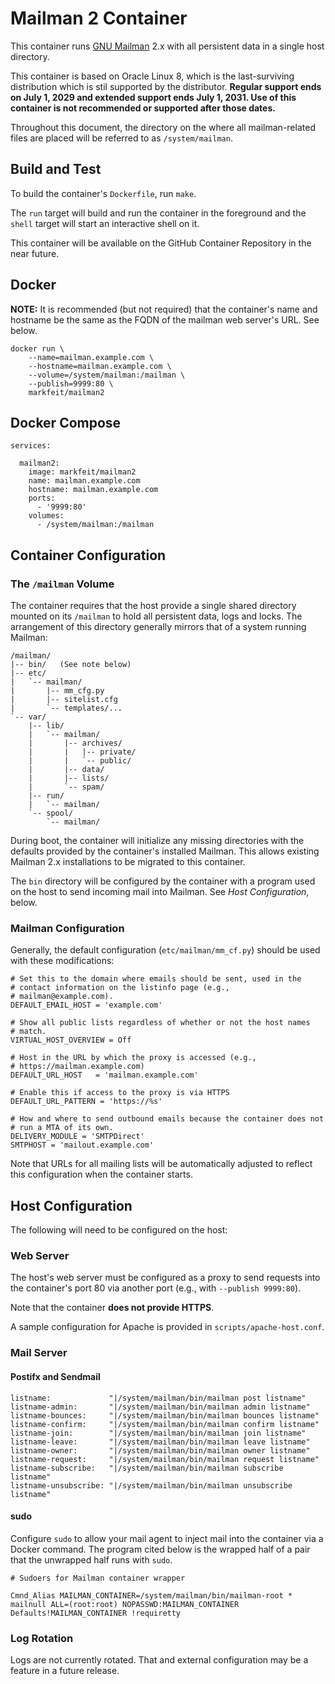 # Mailman 2 Container

This container runs [GNU Mailman](https://list.org/) 2.x with all
persistent data in a single host directory.

This container is based on Oracle Linux 8, which is the last-surviving
distribution which is stil supported by the distributor.  **Regular
support ends on July 1, 2029 and extended support ends July 1, 2031.
Use of this container is not recommended or supported after those
dates.**

Throughout this document, the directory on the where all
mailman-related files are placed will be referred to as
`/system/mailman`.

## Build and Test

To build the container's `Dockerfile`, run `make`.

The `run` target will build and run the container in the foreground
and the `shell` target will start an interactive shell on it.

This container will be available on the GitHub Container Repository in
the near future.


## Docker

**NOTE:** It is recommended (but not required) that the container's
   name and hostname be the same as the FQDN of the mailman web
   server's URL.  See below.  <!-- TODO: Link. -->

```
docker run \
    --name=mailman.example.com \
    --hostname=mailman.example.com \
    --volume=/system/mailman:/mailman \
    --publish=9999:80 \
    markfeit/mailman2
```

## Docker Compose

```
services:

  mailman2:
    image: markfeit/mailman2
    name: mailman.example.com
    hostname: mailman.example.com
    ports:
      - '9999:80'
    volumes:
      - /system/mailman:/mailman
```

## Container Configuration

### The `/mailman` Volume

The container requires that the host provide a single shared directory
mounted on its `/mailman` to hold all persistent data, logs and locks.
The arrangement of this directory generally mirrors that of a system
running Mailman:

```
/mailman/
|-- bin/   (See note below)
|-- etc/
|   `-- mailman/
|       |-- mm_cfg.py
|       |-- sitelist.cfg
|       `-- templates/...
`-- var/
    |-- lib/
    |   `-- mailman/
    |       |-- archives/
    |       |   |-- private/
    |       |   `-- public/
    |       |-- data/
    |       |-- lists/
    |       `-- spam/
    |-- run/
    |   `-- mailman/
    `-- spool/
        `-- mailman/
```

During boot, the container will initialize any missing directories
with the defaults provided by the container's installed Mailman.  This
allows existing Mailman 2.x installations to be migrated to this
container.

The `bin` directory will be configured by the container with a program
used on the host to send incoming mail into Mailman.  See _Host
Configuration_, below.  <!-- TODO: Link. -->


### Mailman Configuration

Generally, the default configuration (`etc/mailman/mm_cf.py`) should
be used with these modifications:

```
# Set this to the domain where emails should be sent, used in the
# contact information on the listinfo page (e.g.,
# mailman@example.com).
DEFAULT_EMAIL_HOST = 'example.com'

# Show all public lists regardless of whether or not the host names
# match.
VIRTUAL_HOST_OVERVIEW = Off

# Host in the URL by which the proxy is accessed (e.g.,
# https://mailman.example.com)
DEFAULT_URL_HOST   = 'mailman.example.com'

# Enable this if access to the proxy is via HTTPS
DEFAULT_URL_PATTERN = 'https://%s'

# How and where to send outbound emails because the container does not
# run a MTA of its own.
DELIVERY_MODULE = 'SMTPDirect'
SMTPHOST = 'mailout.example.com'
```

Note that URLs for all mailing lists will be automatically adjusted to
reflect this configuration when the container starts.


## Host Configuration

The following will need to be configured on the host:

### Web Server

The host's web server must be configured as a proxy to send requests
into the container's port 80 via another port (e.g., with `--publish
9999:80`).

Note that the container **does not provide HTTPS**.

A sample configuration for Apache is provided in
`scripts/apache-host.conf`.


### Mail Server

#### Postifx and Sendmail

```
listname:             "|/system/mailman/bin/mailman post listname"
listname-admin:       "|/system/mailman/bin/mailman admin listname"
listname-bounces:     "|/system/mailman/bin/mailman bounces listname"
listname-confirm:     "|/system/mailman/bin/mailman confirm listname"
listname-join:        "|/system/mailman/bin/mailman join listname"
listname-leave:       "|/system/mailman/bin/mailman leave listname"
listname-owner:       "|/system/mailman/bin/mailman owner listname"
listname-request:     "|/system/mailman/bin/mailman request listname"
listname-subscribe:   "|/system/mailman/bin/mailman subscribe listname"
listname-unsubscribe: "|/system/mailman/bin/mailman unsubscribe listname"
```

#### sudo

Configure `sudo` to allow your mail agent to inject mail into the
container via a Docker command.  The program cited below is the
wrapped half of a pair that the unwrapped half runs with `sudo`.

```
# Sudoers for Mailman container wrapper

Cmnd_Alias MAILMAN_CONTAINER=/system/mailman/bin/mailman-root *
mailnull ALL=(root:root) NOPASSWD:MAILMAN_CONTAINER
Defaults!MAILMAN_CONTAINER !requiretty
```

### Log Rotation

Logs are not currently rotated.  That and external configuration may
be a feature in a future release.
